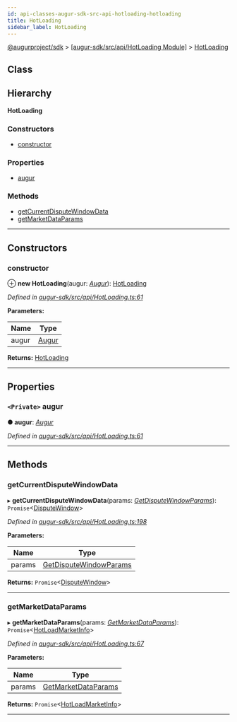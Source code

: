```yaml
---
id: api-classes-augur-sdk-src-api-hotloading-hotloading
title: HotLoading
sidebar_label: HotLoading
---
```


[@augurproject/sdk](api-readme.md) > [[augur-sdk/src/api/HotLoading Module]](api-modules-augur-sdk-src-api-hotloading-module.md) > [HotLoading](api-classes-augur-sdk-src-api-hotloading-hotloading.md)

## Class

## Hierarchy

**HotLoading**

### Constructors

* [constructor](api-classes-augur-sdk-src-api-hotloading-hotloading.md#constructor)

### Properties

* [augur](api-classes-augur-sdk-src-api-hotloading-hotloading.md#augur)

### Methods

* [getCurrentDisputeWindowData](api-classes-augur-sdk-src-api-hotloading-hotloading.md#getcurrentdisputewindowdata)
* [getMarketDataParams](api-classes-augur-sdk-src-api-hotloading-hotloading.md#getmarketdataparams)

---

## Constructors

<a id="constructor"></a>

###  constructor

⊕ **new HotLoading**(augur: *[Augur](api-classes-augur-sdk-src-augur-augur.md)*): [HotLoading](api-classes-augur-sdk-src-api-hotloading-hotloading.md)

*Defined in [augur-sdk/src/api/HotLoading.ts:61](https://github.com/AugurProject/augur/blob/304ca83772/packages/augur-sdk/src/api/HotLoading.ts#L61)*

**Parameters:**

| Name | Type |
| ------ | ------ |
| augur | [Augur](api-classes-augur-sdk-src-augur-augur.md) |

**Returns:** [HotLoading](api-classes-augur-sdk-src-api-hotloading-hotloading.md)

___

## Properties

<a id="augur"></a>

### `<Private>` augur

**● augur**: *[Augur](api-classes-augur-sdk-src-augur-augur.md)*

*Defined in [augur-sdk/src/api/HotLoading.ts:61](https://github.com/AugurProject/augur/blob/304ca83772/packages/augur-sdk/src/api/HotLoading.ts#L61)*

___

## Methods

<a id="getcurrentdisputewindowdata"></a>

###  getCurrentDisputeWindowData

▸ **getCurrentDisputeWindowData**(params: *[GetDisputeWindowParams](api-interfaces-augur-sdk-src-api-hotloading-getdisputewindowparams.md)*): `Promise`<[DisputeWindow](api-interfaces-augur-sdk-src-api-hotloading-disputewindow.md)>

*Defined in [augur-sdk/src/api/HotLoading.ts:198](https://github.com/AugurProject/augur/blob/304ca83772/packages/augur-sdk/src/api/HotLoading.ts#L198)*

**Parameters:**

| Name | Type |
| ------ | ------ |
| params | [GetDisputeWindowParams](api-interfaces-augur-sdk-src-api-hotloading-getdisputewindowparams.md) |

**Returns:** `Promise`<[DisputeWindow](api-interfaces-augur-sdk-src-api-hotloading-disputewindow.md)>

___
<a id="getmarketdataparams"></a>

###  getMarketDataParams

▸ **getMarketDataParams**(params: *[GetMarketDataParams](api-interfaces-augur-sdk-src-api-hotloading-getmarketdataparams.md)*): `Promise`<[HotLoadMarketInfo](api-interfaces-augur-sdk-src-api-hotloading-hotloadmarketinfo.md)>

*Defined in [augur-sdk/src/api/HotLoading.ts:67](https://github.com/AugurProject/augur/blob/304ca83772/packages/augur-sdk/src/api/HotLoading.ts#L67)*

**Parameters:**

| Name | Type |
| ------ | ------ |
| params | [GetMarketDataParams](api-interfaces-augur-sdk-src-api-hotloading-getmarketdataparams.md) |

**Returns:** `Promise`<[HotLoadMarketInfo](api-interfaces-augur-sdk-src-api-hotloading-hotloadmarketinfo.md)>

___

